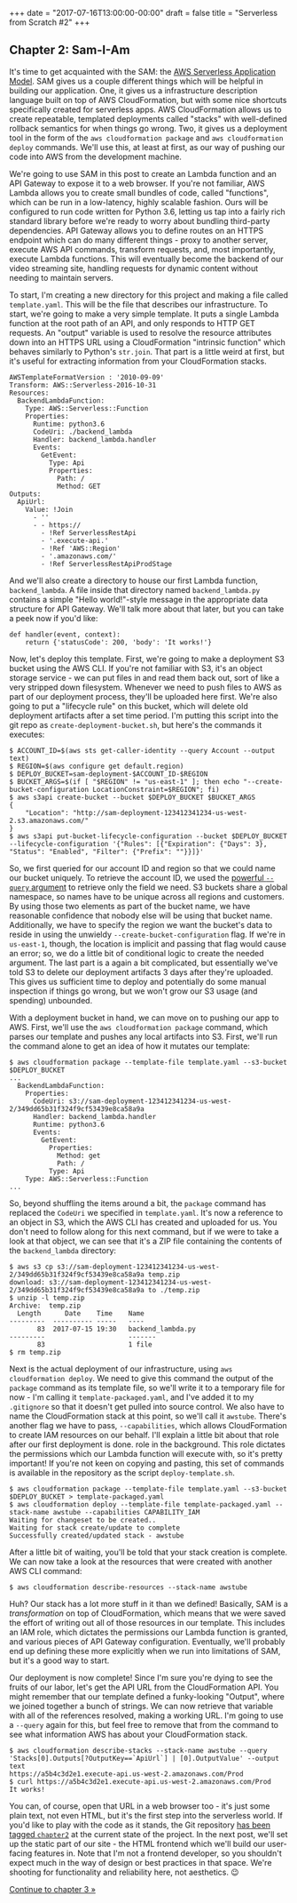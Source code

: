 +++
date = "2017-07-16T13:00:00-00:00"
draft = false
title = "Serverless from Scratch #2"
+++

Chapter 2: Sam-I-Am
-------------------

It's time to get acquainted with the SAM: the [AWS Serverless Application Model](https://github.com/awslabs/serverless-application-model).
SAM gives us a couple different things which will be helpful in building our application.
One, it gives us a infrastructure description language built on top of AWS CloudFormation,
but with some nice shortcuts specifically created for serverless apps. AWS CloudFormation allows us
to create repeatable, templated deployments called "stacks" with well-defined rollback semantics
for when things go wrong. Two, it gives us a deployment tool in the form of the
`aws cloudformation package` and `aws cloudformation deploy` commands. We'll use this,
at least at first, as our way of pushing our code into AWS from the development machine.

We're going to use SAM in this post to create an Lambda function and an API Gateway to expose it
to a web browser. If you're not familiar, AWS Lambda allows you to create small bundles of code,
called "functions", which can be run in a low-latency, highly scalable fashion. Ours will be
configured to run code written for Python 3.6, letting us tap into a fairly rich
standard library before we're ready to worry about bundling third-party dependencies.
API Gateway allows you to define routes on an HTTPS endpoint which can do many different things -
proxy to another server, execute AWS API commands, transform requests, and, most importantly,
execute Lambda functions. This will eventually become the backend of our video streaming site,
handling requests for dynamic content without needing to maintain servers.

To start, I'm creating a new directory for this project and making a file called `template.yaml`.
This will be the file that describes our infrastructure. To start, we're going to make a very
simple template. It puts a single Lambda function at the root path of an API, and only responds to
HTTP GET requests. An "output" variable is used to resolve the resource attributes down into
an HTTPS URL using a CloudFormation "intrinsic function" which behaves similarly to Python's
`str.join`. That part is a little weird at first, but it's useful for extracting information
from your CloudFormation stacks.

```
AWSTemplateFormatVersion : '2010-09-09'
Transform: AWS::Serverless-2016-10-31
Resources:
  BackendLambdaFunction:
    Type: AWS::Serverless::Function
    Properties:
      Runtime: python3.6
      CodeUri: ./backend_lambda
      Handler: backend_lambda.handler
      Events:
        GetEvent:
          Type: Api
          Properties:
            Path: /
            Method: GET
Outputs:
  ApiUrl:
    Value: !Join
      - ''
      - - https://
        - !Ref ServerlessRestApi
        - '.execute-api.'
        - !Ref 'AWS::Region'
        - '.amazonaws.com/'
        - !Ref ServerlessRestApiProdStage
```

And we'll also create a directory to house our first Lambda function, `backend_lambda`.
A file inside that directory named `backend_lambda.py` contains a simple "Hello world!"-style
message in the appropriate data structure for API Gateway. We'll talk more about that later,
but you can take a peek now if you'd like:

```
def handler(event, context):
    return {'statusCode': 200, 'body': 'It works!'}
```

Now, let's deploy this template. First, we're going to make a deployment S3 bucket
using the AWS CLI. If you're not familiar with S3, it's an object storage service - we can put
files in and read them back out, sort of like a very stripped down filesystem.
Whenever we need to push files to AWS as part of our deployment process, they'll be uploaded here
first. We're also going to put a "lifecycle rule" on this bucket, which will delete old deployment
artifacts after a set time period. I'm putting this script into the git repo as
`create-deployment-bucket.sh`, but here's the commands it executes:

```
$ ACCOUNT_ID=$(aws sts get-caller-identity --query Account --output text)
$ REGION=$(aws configure get default.region)
$ DEPLOY_BUCKET=sam-deployment-$ACCOUNT_ID-$REGION
$ BUCKET_ARGS=$(if [ "$REGION" != "us-east-1" ]; then echo "--create-bucket-configuration LocationConstraint=$REGION"; fi)
$ aws s3api create-bucket --bucket $DEPLOY_BUCKET $BUCKET_ARGS
{
    "Location": "http://sam-deployment-123412341234-us-west-2.s3.amazonaws.com/"
}
$ aws s3api put-bucket-lifecycle-configuration --bucket $DEPLOY_BUCKET --lifecycle-configuration '{"Rules": [{"Expiration": {"Days": 3}, "Status": "Enabled", "Filter": {"Prefix": ""}}]}'
```

So, we first queried for our account ID and region so that we could name our bucket uniquely.
To retrieve the account ID, we used the
[powerful `--query` argument](http://docs.aws.amazon.com/cli/latest/userguide/controlling-output.html#controlling-output-filter)
to retrieve only the field we need. S3 buckets share a global namespace, so names have to
be unique across all regions and customers. By using those two elements as part of the bucket
name, we have reasonable confidence that nobody else will be using that bucket name. Additionally,
we have to specify the region we want the bucket's data to reside in using the unwieldy
`--create-bucket-configuration` flag. If we're in `us-east-1`, though, the location is implicit
and passing that flag would cause an error; so, we do a little bit of conditional logic to create
the needed argument. The last part is a again a bit complicated, but essentially we've told S3
to delete our deployment artifacts 3 days after they're uploaded. This gives us sufficient time
to deploy and potentially do some manual inspection if things go wrong, but we won't grow our
S3 usage (and spending) unbounded.

With a deployment bucket in hand, we can move on to pushing our app to AWS. First, we'll use the
`aws cloudformation package` command, which parses our template and pushes any local artifacts
into S3. First, we'll run the command alone to get an idea of how it mutates our template:

```
$ aws cloudformation package --template-file template.yaml --s3-bucket $DEPLOY_BUCKET
...
  BackendLambdaFunction:
    Properties:
      CodeUri: s3://sam-deployment-123412341234-us-west-2/349dd65b31f324f9cf53439e8ca58a9a
      Handler: backend_lambda.handler
      Runtime: python3.6
      Events:
        GetEvent:
          Properties:
            Method: get
            Path: /
          Type: Api
    Type: AWS::Serverless::Function
...
```

So, beyond shuffling the items around a bit, the `package` command has replaced the `CodeUri`
we specified in `template.yaml`. It's now a reference to an object in S3, which the AWS CLI
has created and uploaded for us. You don't need to follow along for this next command, but
if we were to take a look at that object, we can see that it's a ZIP file containing the
contents of the `backend_lambda` directory:

```
$ aws s3 cp s3://sam-deployment-123412341234-us-west-2/349dd65b31f324f9cf53439e8ca58a9a temp.zip
download: s3://sam-deployment-123412341234-us-west-2/349dd65b31f324f9cf53439e8ca58a9a to ./temp.zip
$ unzip -l temp.zip
Archive:  temp.zip
  Length      Date    Time    Name
---------  ---------- -----   ----
       83  2017-07-15 19:30   backend_lambda.py
---------                     -------
       83                     1 file
$ rm temp.zip
```

Next is the actual deployment of our infrastructure, using `aws cloudformation deploy`.
We need to give this command the output of the `package` command as its template file, so
we'll write it to a temporary file for now - I'm calling it `template-packaged.yaml`, and I've
added it to my `.gitignore` so that it doesn't get pulled into source control. We also have to
name the CloudFormation stack at this point, so we'll call it `awstube`. There's another flag
we have to pass, `--capabilities`, which allows CloudFormation to create IAM resources on our
behalf. I'll explain a little bit about that role after our first deployment is done.
role in the background. This role dictates the permissions which our Lambda function will execute
with, so it's pretty important! If you're not keen on copying and pasting, this set of commands
is available in the repository as the script `deploy-template.sh`.

```
$ aws cloudformation package --template-file template.yaml --s3-bucket $DEPLOY_BUCKET > template-packaged.yaml
$ aws cloudformation deploy --template-file template-packaged.yaml --stack-name awstube --capabilities CAPABILITY_IAM
Waiting for changeset to be created..
Waiting for stack create/update to complete
Successfully created/updated stack - awstube
```

After a little bit of waiting, you'll be told that your stack creation is complete. We can now
take a look at the resources that were created with another AWS CLI command:

```
$ aws cloudformation describe-resources --stack-name awstube
```

Huh? Our stack has a lot more stuff in it than we defined! Basically, SAM is a _transformation_
on top of CloudFormation, which means that we were saved the effort of writing out all of those
resources in our template. This includes an IAM role, which dictates the permissions our Lambda
function is granted, and various pieces of API Gateway configuration. Eventually, we'll probably
end up defining these more explicitly when we run into limitations of SAM, but it's a good way to
start.

Our deployment is now complete! Since I'm sure you're dying to see the fruits of our labor, let's
get the API URL from the CloudFormation API. You might remember that our template defined a
funky-looking "Output", where we joined together a bunch of strings. We can now retrieve that
variable with all of the references resolved, making a working URL. I'm going to use a `--query`
again for this, but feel free to remove that from the command to see what information AWS has
about your CloudFormation stack.

```
$ aws cloudformation describe-stacks --stack-name awstube --query 'Stacks[0].Outputs[?OutputKey==`ApiUrl`] | [0].OutputValue' --output text
https://a5b4c3d2e1.execute-api.us-west-2.amazonaws.com/Prod
$ curl https://a5b4c3d2e1.execute-api.us-west-2.amazonaws.com/Prod
It works!
```

You can, of course, open that URL in a web browser too - it's just some plain text, not even HTML,
but it's the first step into the serverless world. If you'd like to play with the code as it stands,
the Git repository [has been tagged `chapter2`](https://github.com/schlarpc/awstube/releases/tag/chapter2)
at the current state of the project. In the next post, we'll set up the static part of our site -
the HTML frontend which we'll build our user-facing features in. Note that I'm not a frontend
developer, so you shouldn't expect much in the way of design or best practices in that space. We're
shooting for functionality and reliability here, not aesthetics. &#x1f609;

[Continue to chapter 3 &#xbb;](/posts/serverless-from-scratch-3/)
